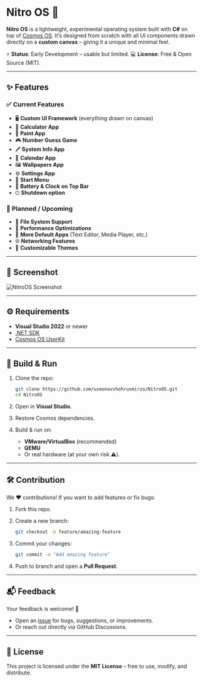 # Nitro OS 🚀

**Nitro OS** is a lightweight, experimental operating system built with **C#** on top of [Cosmos OS](https://github.com/CosmosOS/Cosmos).
It’s designed from scratch with all UI components drawn directly on a **custom canvas** – giving it a unique and minimal feel.

⚡ **Status**: Early Development – usable but limited.
💻 **License**: Free & Open Source (MIT).

---

## ✨ Features

### ✅ Current Features

* 🖥️ **Custom UI Framework** (everything drawn on canvas)
* 🧮 **Calculator App**
* 🎨 **Paint App**
* 🎮 **Number Guess Game**
* 🖊 **System Info App**
* 📅 **Calendar App**
* 🖼 **Wallpapers App**
* ⚙️ **Settings App**
* 📂 **Start Menu**
* 🔋 **Battery & Clock on Top Bar**
* ⏻ **Shutdown option**

### 🔮 Planned / Upcoming

* 📁 **File System Support**
* 🚀 **Performance Optimizations**
* 🎵 **More Default Apps** (Text Editor, Media Player, etc.)
* 🌐 **Networking Features**
* 🎨 **Customizable Themes**

---

## 📸 Screenshot

![NitroOS Screenshot](https://github.com/user-attachments/assets/dd64b42e-becf-4eea-8bc0-31a04381c9b7)

---

## ⚙️ Requirements

* **Visual Studio 2022** or newer
* [.NET SDK](https://dotnet.microsoft.com/en-us/download)
* [Cosmos OS UserKit](https://github.com/CosmosOS/Cosmos)

---

## 🚀 Build & Run

1. Clone the repo:

   ```bash
   git clone https://github.com/usmonovshohruxmirzo/NitroOS.git
   cd NitroOS
   ```

2. Open in **Visual Studio**.

3. Restore Cosmos dependencies.

4. Build & run on:

   * **VMware/VirtualBox** (recommended)
   * **QEMU**
   * Or real hardware (at your own risk ⚠️).

---

## 🛠 Contribution

We ❤️ contributions!
If you want to add features or fix bugs:

1. Fork this repo.
2. Create a new branch:

   ```bash
   git checkout -b feature/amazing-feature
   ```
3. Commit your changes:

   ```bash
   git commit -m "Add amazing feature"
   ```
4. Push to branch and open a **Pull Request**.

---

## 📬 Feedback

Your feedback is welcome! 🚀

* Open an [issue](https://github.com/usmonovshohruxmirzo/NitroOS/issues) for bugs, suggestions, or improvements.
* Or reach out directly via GitHub Discussions.

---

## 📜 License

This project is licensed under the **MIT License** – free to use, modify, and distribute.
